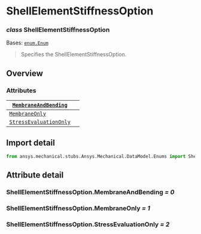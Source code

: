 <a id="shellelementstiffnessoption"></a>

# ShellElementStiffnessOption

<a id="ShellElementStiffnessOption"></a>

### *class* ShellElementStiffnessOption

Bases: [`enum.Enum`](https://docs.python.org/3/library/enum.html#enum.Enum)

> Specifies the ShellElementStiffnessOption.

> <!-- !! processed by numpydoc !! -->

<a id="overview"></a>

## Overview

### Attributes

| [`MembraneAndBending`](#ShellElementStiffnessOption.MembraneAndBending)     |    |
|-----------------------------------------------------------------------------|----|
| [`MembraneOnly`](#ShellElementStiffnessOption.MembraneOnly)                 |    |
| [`StressEvaluationOnly`](#ShellElementStiffnessOption.StressEvaluationOnly) |    |

<a id="import-detail"></a>

## Import detail

```python
from ansys.mechanical.stubs.Ansys.Mechanical.DataModel.Enums import ShellElementStiffnessOption
```

<a id="attribute-detail"></a>

## Attribute detail

<a id="ShellElementStiffnessOption.MembraneAndBending"></a>

### ShellElementStiffnessOption.MembraneAndBending *= 0*

<a id="ShellElementStiffnessOption.MembraneOnly"></a>

### ShellElementStiffnessOption.MembraneOnly *= 1*

<a id="ShellElementStiffnessOption.StressEvaluationOnly"></a>

### ShellElementStiffnessOption.StressEvaluationOnly *= 2*

